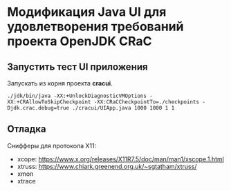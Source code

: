 # Модификация Java UI для удовлетворения требований проекта OpenJDK CRaC

## Запустить тест UI приложения

Запускать из корня проекта **cracui**.

```
./jdk/bin/java -XX:+UnlockDiagnosticVMOptions -XX:+CRAllowToSkipCheckpoint -XX:CRaCCheckpointTo=./checkpoints -Djdk.crac.debug=true ./cracui/UIApp.java 1000 1000 1 1
```

## Отладка

Снифферы для протокола X11:
* xcope: https://www.x.org/releases/X11R7.5/doc/man/man1/xscope.1.html
* xtruss: https://www.chiark.greenend.org.uk/~sgtatham/xtruss/
* xmon
* xtrace


